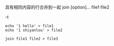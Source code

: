具有相同内容的行合并到一起
join [option]... file1 file2

-t

```
echo '1 hello' > file1
echo '1 shiyanlou' > file2 

join file1 file2 > file3

```


 

